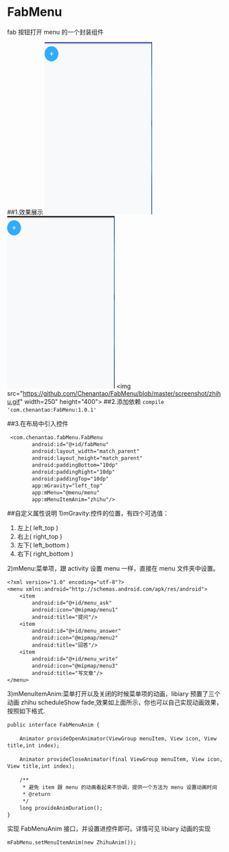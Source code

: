 # FabMenu
fab 按钮打开 menu 的一个封装组件

##1.效果展示
<img src="https://github.com/Chenantao/FabMenu/blob/master/screenshot/fade.gif" width="250" height="400">
<img src="https://github.com/Chenantao/FabMenu/blob/master/screenshot/scheduleShow.gif" width="250" height="400">
<img src="https://github.com/Chenantao/FabMenu/blob/master/screenshot/zhihu.gif" width=250" height="400">
##2.添加依赖
```compile 'com.chenantao:FabMenu:1.0.1'```

##3.在布局中引入控件
```
 <com.chenantao.fabMenu.FabMenu
        android:id="@+id/fabMenu"
        android:layout_width="match_parent"
        android:layout_height="match_parent"
        android:paddingBottom="10dp"
        android:paddingRight="10dp"
        android:paddingTop="10dp"
        app:mGravity="left_top"
        app:mMenu="@menu/menu"
        app:mMenuItemAnim="zhihu"/>
```
##自定义属性说明
1)mGravity:控件的位置，有四个可选值：

1. 左上( left_top )
2. 右上( right_top )
3. 左下( left_bottom )
4. 右下( right_bottom )

2)mMenu:菜单项，跟 activity 设置 menu 一样，直接在 menu 文件夹中设置。
```
<?xml version="1.0" encoding="utf-8"?>
<menu xmlns:android="http://schemas.android.com/apk/res/android">
    <item
        android:id="@+id/menu_ask"
        android:icon="@mipmap/menu1"
        android:title="提问"/>
    <item
        android:id="@+id/menu_answer"
        android:icon="@mipmap/menu2"
        android:title="回答"/>
    <item
        android:id="@+id/menu_write"
        android:icon="@mipmap/menu3"
        android:title="写文章"/>
</menu>
```
3)mMenuItemAnim:菜单打开以及关闭的时候菜单项的动画，libiary 预置了三个动画 zhihu scheduleShow fade,效果如上面所示，你也可以自己实现动画效果，按照如下格式.
```
public interface FabMenuAnim {

	Animator provideOpenAnimator(ViewGroup menuItem, View icon, View title,int index);

	Animator provideCloseAnimator(final ViewGroup menuItem, View icon, View title,int index);

	/**
	 * 避免 item 跟 menu 的动画看起来不协调，提供一个方法为 menu 设置动画时间
	 * @return
	 */
	long provideAnimDuration();
}
```
实现 FabMenuAnim 接口，并设置进控件即可。详情可见 libiary 动画的实现
```
mFabMenu.setMenuItemAnim(new ZhihuAnim());
```

